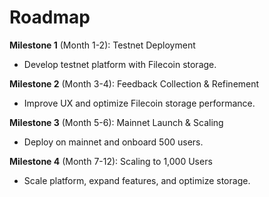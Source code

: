 # Roadmap  

**Milestone 1** (Month 1-2): Testnet Deployment  
- Develop testnet platform with Filecoin storage.  

**Milestone 2** (Month 3-4): Feedback Collection & Refinement  
- Improve UX and optimize Filecoin storage performance.  

**Milestone 3** (Month 5-6): Mainnet Launch & Scaling  
- Deploy on mainnet and onboard 500 users.  

**Milestone 4** (Month 7-12): Scaling to 1,000 Users  
- Scale platform, expand features, and optimize storage.